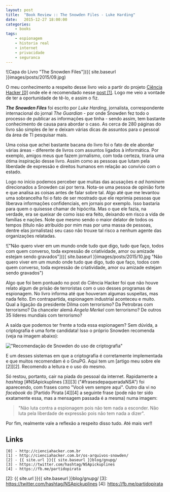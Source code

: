 ```yaml
---
layout: post
title:  "Book Review :: The Snowden Files - Luke Harding"
date:   2015-12-27 18:00:00
categories:
    - books
tags:
    - espionagem
    - historia real
    - internet
    - privacidade
    - seguranca
---
```


![Capa do Livro "The Snowden Files"]({{ site.baseurl }}images/posts/2015/09.jpg)

O meu conhecimento a respeito desse livro veio a partir do projeto [Ciência Hacker \[0\]][0] onde ele é recomendado nesse [post \[1\]][1]. Logo me veio a vontade de ter a oportunidade de tê-lo, e assim o fiz.

***The Snowden Files*** foi escrito por *Luke Harding*, jornalista, correspondente internacional do jornal *The Guardian* - por onde Snowden fez todo o processo de publicar as informações que tinha - sendo assim, tem bastante conhecimento de causa para abordar o caso. As cerca de 280 páginas do livro são simples de ler e deixam várias dicas de assuntos para o pessoal da área de TI pesquisar mais.

Uma coisa que achei bastante bacana do livro foi o fato de ele abordar várias áreas - diferente de livros com assuntos ligados à informática. Por exemplo, amigos meus que fazem jornalismo, com toda certeza, tiraria uma ótima inspiração desse livro. Assim como as pessoas que lutam pela liberdade de expressão e direitos humanos em relação ao convívio com o estado.

Logo no início podemos perceber que muitas das acusações e *ad hominem* direcionados a Snowden cai por terra. Nota-se uma pessoa de opinião forte e que analisa as coisas antes de falar sobre tal. Algo até que me levantou uma sobrancelha foi o fato de ser mostrado que ele reprimia pessoas que liberava informações confidenciais, em jornais por exemplo. Isso bastaria para quem o quisesse chamar de hipócrita. Mas o que ele fazia, na verdade, era se queixar de como isso era feito, deixando em risco a vida de famílias e nações. Note que mesmo sendo o maior delator de todos os tempos (título não atribuído por mim mas por uma massa de pessoas, dentre elas jornalistas) seu caso não trouxe tal risco a nenhum agente das organizações relatadas.

!["Não quero viver em um mundo onde tudo que digo, tudo que faço, todos com quem converso, toda expressão de criatividade, amor ou amizade estejam sendo gravados"]({{ site.baseurl }}images/posts/2015/10.jpg "Não quero viver em um mundo onde tudo que digo, tudo que faço, todos com quem converso, toda expressão de criatividade, amor ou amizade estejam sendo gravados")

Algo que foi bem pontuado no post do Ciência Hacker foi que não houve relato algum de prisão de terroristas com o uso desses programas de espionagem. No livro informa até que houveram algumas suspeitas, mas nada feito. Em contrapartida, espionagem industrial aconteceu e muito. Qual a ligação da presidente Dilma com terrorismo? Da Petrobras com terrorismo? Da chanceler alemã *Angela Merkel* com terrorismo? De outros 35 líderes mundiais com terrorismo?

A saída que podemos ter frente a toda essa espionagem? Sem dúvida, a criptografia é uma forte candidata! Isso o próprio Snowden recomenda (veja na imagem abaixo):

!["Recomendação de Snowden do uso de criptografia"]({{site.baseurl}}images/posts/2015/11.jpg "Recomendação de Snowden do uso de criptografia")

E um desses sistemas em que a criptografia é corretamente implementada e que muitos recomendam é o GnuPG. Aqui tem um [artigo meu sobre ele \[2\]][2]. Recomendo a leitura e o uso do mesmo.

Só restou, portanto, cair na piada do pessoal da internet. Rapidamente a *hashtag* [#NSApickuplines \[3\]][3] \("#frasesdepaqueradaNSA"\) foi aparecendo, com frases como "Você vem sempre aqui". Outro dia vi no *facebook* do [Partido Pirata \[4\]][4] a seguinte frase (pode não ter sido exatamente essa, mas a mensagem passada é a mesma) numa imagem:

> "Não luta contra a espionagem pois não tem nada a esconder. Não luta pela liberdade de expressão pois não tem nada a dizer".

Por fim, realmente vale a reflexão a respeito disso tudo. Até mais ver!!

## Links

```
[0] - http://cienciahacker.com.br
[1] - http://cienciahacker.com.br/os-arquivos-snowden/
[2] - {{ site.url }}{{ site.baseurl }}blog/gnupg/
[3] - https://twitter.com/hashtag/NSApickuplines
[4] - https://fb.me/partidopirata

```

[0]: http://cienciahacker.com.br
[1]: http://cienciahacker.com.br/os-arquivos-snowden/
[2]: {{ site.url }}{{ site.baseurl }}blog/gnupg/
[3]: https://twitter.com/hashtag/NSApickuplines
[4]: https://fb.me/partidopirata